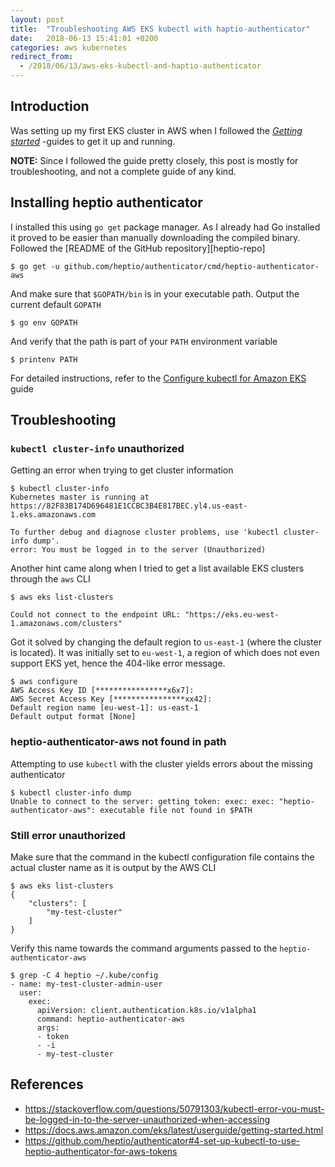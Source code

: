 ```yaml
---
layout: post
title:  "Troubleshooting AWS EKS kubectl with haptio-authenticator"
date:   2018-06-13 15:41:01 +0200
categories: aws kubernetes
redirect_from:
  - /2018/06/13/aws-eks-kubectl-and-haptio-authenticator
---
```


## Introduction

Was setting up my first EKS cluster in AWS when I followed the [*Getting started*][eks getting started]
-guides to get it up and running.

**NOTE:** Since I followed the guide pretty closely, this post is mostly for troubleshooting, and not
a complete guide of any kind.

## Installing heptio authenticator

I installed this using `go get` package manager. As I already had Go installed it proved to be easier
than manually downloading the compiled binary. Followed the [README of the GitHub repository][heptio-repo]

    $ go get -u github.com/heptio/authenticator/cmd/heptio-authenticator-aws

And make sure that `$GOPATH/bin` is in your executable path. Output the current default `GOPATH`

    $ go env GOPATH

And verify that the path is part of your `PATH` environment variable

    $ printenv PATH

For detailed instructions, refer to the [Configure kubectl for Amazon EKS][] guide

## Troubleshooting
### `kubectl cluster-info` unauthorized

Getting an error when trying to get cluster information

```
$ kubectl cluster-info
Kubernetes master is running at https://82F83B174D696481E1CCBC3B4E817BEC.yl4.us-east-1.eks.amazonaws.com

To further debug and diagnose cluster problems, use 'kubectl cluster-info dump'.
error: You must be logged in to the server (Unauthorized)
```

Another hint came along when I tried to get a list available EKS clusters through the `aws` CLI

```
$ aws eks list-clusters

Could not connect to the endpoint URL: "https://eks.eu-west-1.amazonaws.com/clusters"
```

Got it solved by changing the default region to `us-east-1` (where the cluster is located).
It was initially set to `eu-west-1`, a region of which does not even support EKS yet, hence
the 404-like error message.

```
$ aws configure
AWS Access Key ID [****************x6x7]:
AWS Secret Access Key [****************xx42]:
Default region name [eu-west-1]: us-east-1
Default output format [None]
```

### heptio-authenticator-aws not found in path

Attempting to use `kubectl` with the cluster yields errors about the missing authenticator

```
$ kubectl cluster-info dump
Unable to connect to the server: getting token: exec: exec: "heptio-authenticator-aws": executable file not found in $PATH
```

### Still error unauthorized

Make sure that the command in the kubectl configuration file contains the actual cluster name as it is output by the AWS CLI

```
$ aws eks list-clusters
{
    "clusters": [
        "my-test-cluster"
    ]
}
```

Verify this name towards the command arguments passed to the `heptio-authenticator-aws`

```
$ grep -C 4 heptio ~/.kube/config
- name: my-test-cluster-admin-user
  user:
    exec:
      apiVersion: client.authentication.k8s.io/v1alpha1
      command: heptio-authenticator-aws
      args:
      - token
      - -i
      - my-test-cluster
```

## References
- https://stackoverflow.com/questions/50791303/kubectl-error-you-must-be-logged-in-to-the-server-unauthorized-when-accessing
- https://docs.aws.amazon.com/eks/latest/userguide/getting-started.html
- https://github.com/heptio/authenticator#4-set-up-kubectl-to-use-heptio-authenticator-for-aws-tokens

[eks getting started]: https://docs.aws.amazon.com/eks/latest/userguide/getting-started.html
[Configure kubectl for Amazon EKS]: https://docs.aws.amazon.com/eks/latest/userguide/configure-kubectl.html
